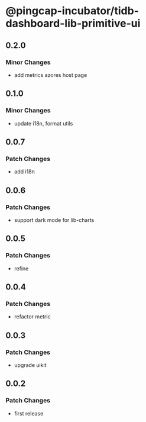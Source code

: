 # @pingcap-incubator/tidb-dashboard-lib-primitive-ui

## 0.2.0

### Minor Changes

- add metrics azores host page

## 0.1.0

### Minor Changes

- update i18n, format utils

## 0.0.7

### Patch Changes

- add i18n

## 0.0.6

### Patch Changes

- support dark mode for lib-charts

## 0.0.5

### Patch Changes

- refine

## 0.0.4

### Patch Changes

- refactor metric

## 0.0.3

### Patch Changes

- upgrade uikit

## 0.0.2

### Patch Changes

- first release
